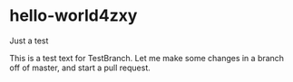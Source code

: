 # hello-world4zxy
Just a test

This is a test text for TestBranch.
Let me make some changes in a branch off of master, and start a pull request.
